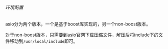 ###### 环境配置

asio分为两个版本，一个是基于boost库实现的，另一个non-boost版本。

对于non-boost版本，只需要到asio官网下载压缩文件，解压后将include下的文件移动到`/usr/local/include`即可。